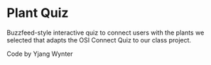 # Plant Quiz

Buzzfeed-style interactive quiz to connect users with the plants we selected that adapts the OSI Connect Quiz to our class project.

Code by Yjang Wynter


